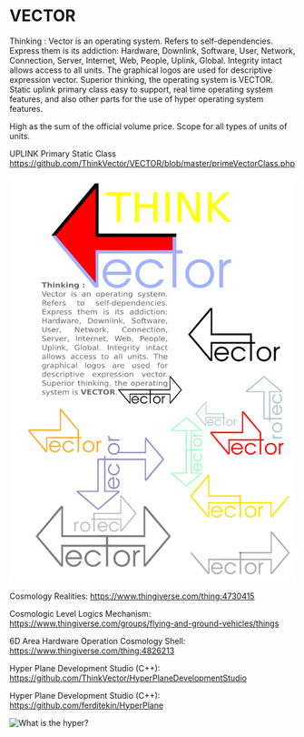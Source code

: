 VECTOR
======

Thinking : Vector is an operating system. Refers to self-dependencies. Express them is its addiction: Hardware, Downlink, Software, User, Network, Connection, Server, Internet, Web, People, Uplink, Global. Integrity intact allows access to all units. The graphical logos are used for descriptive expression vector. Superior thinking, the operating system is VECTOR. Static uplink primary class easy to support, real time operating system features, and also other parts for the use of hyper operating system features.

High as the sum of the official volume price. Scope for all types of units of units.

UPLINK Primary Static Class
https://github.com/ThinkVector/VECTOR/blob/master/primeVectorClass.php

![vector logos](https://github.com/ThinkVector/VECTOR/blob/6f685d022d6ebaaf3252b7393d038bde8e6ea34b/vector.logos.png)

Cosmology Realities: https://www.thingiverse.com/thing:4730415

Cosmologic Level Logics Mechanism: https://www.thingiverse.com/groups/flying-and-ground-vehicles/things

6D Area Hardware Operation Cosmology Shell: https://www.thingiverse.com/thing:4826213

Hyper Plane Development Studio (C++): https://github.com/ThinkVector/HyperPlaneDevelopmentStudio

Hyper Plane Development Studio (C++): https://github.com/ferditekin/HyperPlane

![What is the hyper?](https://s-media-cache-ak0.pinimg.com/originals/a6/a2/87/a6a287193d155fc4f2fa74f643e7e34a.jpg)
